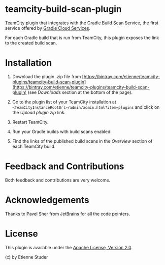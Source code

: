 # teamcity-build-scan-plugin

[TeamCity](https://www.jetbrains.com/teamcity/) plugin that integrates with the Gradle Build Scan Service, the first service offered by [Gradle Cloud Services](https://gradle.com).

For each Gradle build that is run from TeamCity, this plugin exposes the link to the created build scan.

# Installation

1. Download the plugin .zip file from [https://bintray.com/etienne/teamcity-plugins/teamcity-build-scan-plugin](https://bintray.com/etienne/teamcity-plugins/teamcity-build-scan-plugin) (see _Downloads_ section at the bottom of the page).

1. Go to the plugin list of your TeamCity installation at `<TeamCityInstanceRootUrl>/admin/admin.html?item=plugins` and click on the _Upload plugin zip_ link.

1. Restart TeamCity.

1. Run your Gradle builds with build scans enabled.

1. Find the links of the published build scans in the _Overview_ section of each TeamCity build.

# Feedback and Contributions

Both feedback and contributions are very welcome.

# Acknowledgements

Thanks to Pavel Sher from JetBrains for all the code pointers.

# License

This plugin is available under the [Apache License, Version 2.0](http://www.apache.org/licenses/LICENSE-2.0.html).

(c) by Etienne Studer
